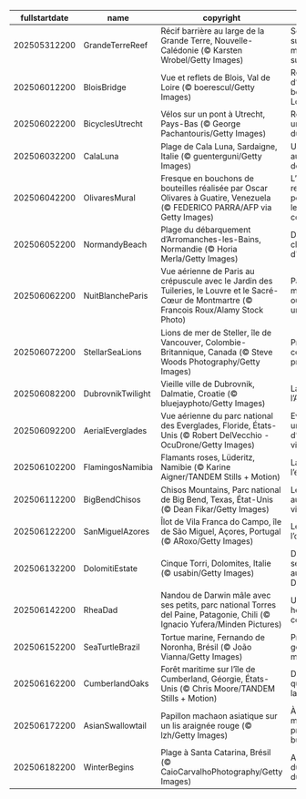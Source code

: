 |fullstartdate|name|copyright|title|image|
|--|--|--|--|--|
202505312200|GrandeTerreReef|Récif barrière au large de la Grande Terre, Nouvelle-Calédonie (© Karsten Wrobel/Getty Images)|Sous la surface, un monde en sursis|![](/fr-FR/2025/06/202505312200GrandeTerreReef.jpg)|
202506012200|BloisBridge|Vue et reflets de Blois, Val de Loire (© boerescul/Getty Images)|Reflets d’histoire en bord de Loire|![](/fr-FR/2025/06/202506012200BloisBridge.jpg)|
202506022200|BicyclesUtrecht|Vélos sur un pont à Utrecht, Pays-Bas (© George Pachantouris/Getty Images)|Rouler vers un avenir durable|![](/fr-FR/2025/06/202506022200BicyclesUtrecht.jpg)|
202506032200|CalaLuna|Plage de Cala Luna, Sardaigne, Italie (© guenterguni/Getty Images)|Une crique au parfum de lune|![](/fr-FR/2025/06/202506032200CalaLuna.jpg)|
202506042200|OlivaresMural|Fresque en bouchons de bouteilles réalisée par Oscar Olivares à Guatire, Venezuela (© FEDERICO PARRA/AFP via Getty Images)|L’art du recyclage pour éveiller les consciences|![](/fr-FR/2025/06/202506042200OlivaresMural.jpg)|
202506052200|NormandyBeach|Plage du débarquement d’Arromanches-les-Bains, Normandie (© Horia Merla/Getty Images)|Des plages chargées d'Histoire|![](/fr-FR/2025/06/202506052200NormandyBeach.jpg)|
202506062200|NuitBlancheParis|Vue aérienne de Paris au crépuscule avec le Jardin des Tuileries, le Louvre et le Sacré-Cœur de Montmartre (© Francois Roux/Alamy Stock Photo)|Paris, musée à ciel ouvert pour une nuit|![](/fr-FR/2025/06/202506062200NuitBlancheParis.jpg)|
202506072200|StellarSeaLions|Lions de mer de Steller, île de Vancouver, Colombie-Britannique, Canada (© Steve Woods Photography/Getty Images)|Préserver ce qui nous préserve|![](/fr-FR/2025/06/202506072200StellarSeaLions.jpg)|
202506082200|DubrovnikTwilight|Vieille ville de Dubrovnik, Dalmatie, Croatie (© bluejayphoto/Getty Images)|La perle de l’Adriatique|![](/fr-FR/2025/06/202506082200DubrovnikTwilight.jpg)|
202506092200|AerialEverglades|Vue aérienne du parc national des Everglades, Floride, États-Unis (© Robert DelVecchio - OcuDrone/Getty Images)|Everglades, un souffle d’eau et de vie|![](/fr-FR/2025/06/202506092200AerialEverglades.jpg)|
202506102200|FlamingosNamibia|Flamants roses, Lüderitz, Namibie (© Karine Aigner/TANDEM Stills + Motion)|La grâce à l’état pur|![](/fr-FR/2025/06/202506102200FlamingosNamibia.jpg)|
202506112200|BigBendChisos|Chisos Mountains, Parc national de Big Bend, Texas, État-Unis (© Dean Fikar/Getty Images)|Le désert aux trois visages|![](/fr-FR/2025/06/202506112200BigBendChisos.jpg)|
202506122200|SanMiguelAzores|Îlot de Vila Franca do Campo, île de São Miguel, Açores, Portugal (© ARoxo/Getty Images)|Le cœur de l’océan|![](/fr-FR/2025/06/202506122200SanMiguelAzores.jpg)|
202506132200|DolomitiEstate|Cinque Torri, Dolomites, Italie (© usabin/Getty Images)|Des sentinelles au cœur des Dolomites|![](/fr-FR/2025/06/202506132200DolomitiEstate.jpg)|
202506142200|RheaDad|Nandou de Darwin mâle avec ses petits, parc national Torres del Paine, Patagonie, Chili (© Ignacio Yufera/Minden Pictures)|Un papa hors du commun|![](/fr-FR/2025/06/202506142200RheaDad.jpg)|
202506152200|SeaTurtleBrazil|Tortue marine, Fernando de Noronha, Brésil (© João Vianna/Getty Images)|Protéger les géantes des mers|![](/fr-FR/2025/06/202506152200SeaTurtleBrazil.jpg)|
202506162200|CumberlandOaks|Forêt maritime sur l’île de Cumberland, Géorgie, États-Unis (© Chris Moore/TANDEM Stills + Motion)|Des arbres qui cachent la forêt|![](/fr-FR/2025/06/202506162200CumberlandOaks.jpg)|
202506172200|AsianSwallowtail|Papillon machaon asiatique sur un lis araignée rouge (© lzh/Getty Images)|À vos marques, prêts… butinez !|![](/fr-FR/2025/06/202506172200AsianSwallowtail.jpg)|
202506182200|WinterBegins|Plage à Santa Catarina, Brésil (© CaioCarvalhoPhotography/Getty Images)|Au rythme du sable et du temps|![](/fr-FR/2025/06/202506182200WinterBegins.jpg)|
